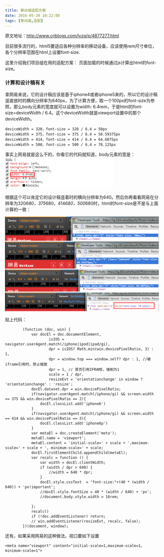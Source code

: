 ```yaml
---
title: 移动端适配方案
date: 2016-05-30 10:22:08
tags: [移动端,适配]
---
```


原文地址：<a href="http://www.cnblogs.com/lyzg/p/4877277.html" target="_blank">http://www.cnblogs.com/lyzg/p/4877277.html</a>

目前很多流行的，html5要适应各种分辨率的移动设备，应该使用rem尺寸单位，各个分辨率范围在html上设置font-size.

这里介绍我们项目组在用的适配方案：
页面加载的时候通过js计算出html的font-size。

### 计算和设计稿有关
拿网易来说，它的设计稿应该是基于iphone4或者iphone5来的，所以它的设计稿竖直放时的横向分辨率为640px，为了计算方便，取一个100px的font-size为参照，那么body元素的宽度就可以设置为width: 6.4rem，于是html的font-size=deviceWidth / 6.4。这个deviceWidth就是viewport设置中的那个deviceWidth。
```
deviceWidth = 320，font-size = 320 / 6.4 = 50px
deviceWidth = 375，font-size = 375 / 6.4 = 58.59375px
deviceWidth = 414，font-size = 414 / 6.4 = 64.6875px
deviceWidth = 500，font-size = 500 / 6.4 = 78.125px
```
<!--more-->

事实上网易就是这么干的，你看它的代码就知道，body元素的宽是：
<img src="/images/page/adapter/1.png">

根据这个可以肯定它的设计稿竖着时的横向分辨率为640。然后你再看看网易在分辨率为320*680，375*680，414*680，500*680时，html的font-size是不是与上面计算的一致：

<img src="/images/page/adapter/2.png">
<img src="/images/page/adapter/3.png">
<img src="/images/page/adapter/4.png">
<img src="/images/page/adapter/5.png">

贴上代码：
```
        (function (doc, win) {
            var docEl = doc.documentElement,
                    isIOS = navigator.userAgent.match(/iphone|ipod|ipad/gi),
                    dpr = isIOS? Math.min(win.devicePixelRatio, 3) : 1,
                    dpr = window.top === window.self? dpr : 1, //被iframe引用时，禁止缩放
                    dpr = 1, // 首页引用IFRAME，强制为1
                    scale = 1 / dpr,
                    resizeEvt = 'orientationchange' in window ? 'orientationchange' : 'resize';
            docEl.dataset.dpr = win.devicePixelRatio;
            if(navigator.userAgent.match(/iphone/gi) && screen.width == 375 && win.devicePixelRatio == 2){
                docEl.classList.add('iphone6')
            }
            if(navigator.userAgent.match(/iphone/gi) && screen.width == 414 && win.devicePixelRatio == 3){
                docEl.classList.add('iphone6p')
            }
            var metaEl = doc.createElement('meta');
            metaEl.name = 'viewport';
            metaEl.content = 'initial-scale=' + scale + ',maximum-scale=' + scale + ', minimum-scale=' + scale;
            docEl.firstElementChild.appendChild(metaEl);
            var recalc = function () {
                var width = docEl.clientWidth;
                if (width / dpr > 640) {
                    //width = 640 * dpr;
                }
                docEl.style.cssText  = "font-size:"+(40 * (width / 640)) + 'px!important';
                //docEl.style.fontSize = 40 * (width / 640) + 'px';
                //document.body.style.width = 16rem;

            };
            recalc()
            if (!doc.addEventListener) return;
            // win.addEventListener(resizeEvt, recalc, false);
        })(document, window);

```
还有，如果采用网易的这种做法，视口要如下设置
```
<meta name="viewport" content="initial-scale=1,maximum-scale=1, minimum-scale=1">
```